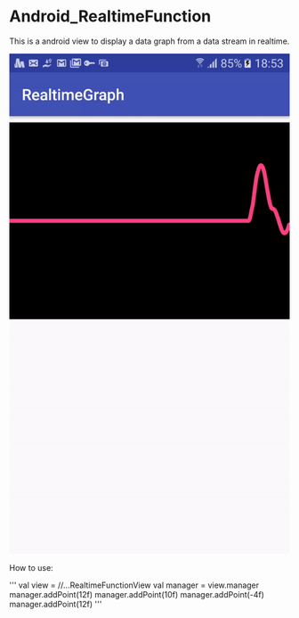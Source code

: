 # Android_RealtimeFunction

This is a android view to display a data graph from a data stream in realtime.

![Eromanga-sensei](https://raw.githubusercontent.com/anhmiuhv/Android_RealTimeFunction/master/img/demo.gif)


How to use:

'''
val view = //...RealtimeFunctionView
val manager = view.manager
manager.addPoint(12f)
manager.addPoint(10f)
manager.addPoint(-4f)
manager.addPoint(12f)
'''